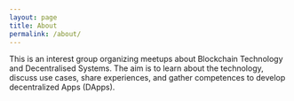 ```yaml
---
layout: page
title: About
permalink: /about/
---
```


This is an interest group organizing meetups about Blockchain Technology and Decentralised Systems. 
The aim is to learn about the technology, discuss use cases, share experiences, and gather competences to develop decentralized Apps (DApps).
